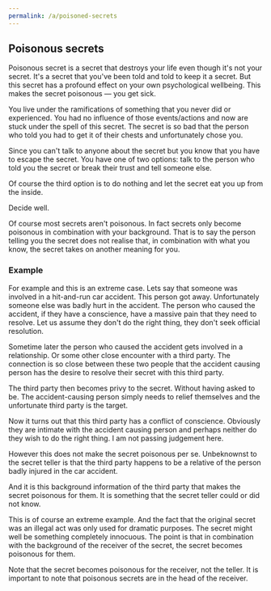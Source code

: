 ```yaml
---
permalink: /a/poisoned-secrets
---
```


## Poisonous secrets

Poisonous secret is a secret that destroys your life even though it's not your secret. It's a secret that you've been told and told to keep it a secret. But this secret has a profound effect on your own psychological wellbeing. This makes the secret poisonous — you get sick.

You live under the ramifications of something that you never did or experienced. You had no influence of those events/actions and now are stuck under the spell of this secret. The secret is so bad that the person who told you had to get it of their chests and unfortunately chose you.

Since you can't talk to anyone about the secret but you know that you have to escape the secret. You have one of two options: talk to the person who told you the secret or break their trust and tell someone else.

Of course the third option is to do nothing and let the secret eat you up from the inside.

Decide well.

Of course most secrets aren't poisonous. In fact secrets only become poisonous in combination with your background. That is to say the person telling you the secret does not realise that, in combination with what you know, the secret takes on another meaning for you.

### Example

For example and this is an extreme case. Lets say that someone was involved in a hit-and-run car accident. This person got away. Unfortunately someone else was badly hurt in the accident. The person who caused the accident, if they have a conscience, have a massive pain that they need to resolve. Let us assume they don't do the right thing, they don't seek official resolution.

Sometime later the person who caused the accident gets involved in a relationship. Or some other close encounter with a third party. The connection is so close between these two people that the accident causing person has the desire to resolve their secret with this third party.

The third party then becomes privy to the secret. Without having asked to be. The accident-causing person simply needs to relief themselves and the unfortunate third party is the target.

Now it turns out that this third party has a conflict of conscience. Obviously they are intimate with the accident causing person and perhaps neither do they wish to do the right thing. I am not passing judgement here.

However this does not make the secret poisonous per se. Unbeknownst to the secret teller is that the third party happens to be a relative of the person badly injured in the car accident.

And it is this background information of the third party that makes the secret poisonous for them. It is something that the secret teller could or did not know.

This is of course an extreme example. And the fact that the original secret was an illegal act was only used for dramatic purposes. The secret might well be something completely innocuous. The point is that in combination with the background of the receiver of the secret, the secret becomes poisonous for them.

Note that the secret becomes poisonous for the receiver, not the teller. It is important to note that poisonous secrets are in the head of the receiver.
